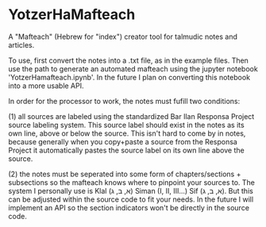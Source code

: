# YotzerHaMafteach
A "Mafteach" (Hebrew for "index") creator tool for talmudic notes and articles.

To use, first convert the notes into a .txt file, as in the example files. Then use the path to generate an automated mafteach using the jupyter notebook 'YotzerHamafteach.ipynb'. In the future I plan on converting this notebook into a more usable API.

In order for the processor to work, the notes must fufill two conditions:

(1) all sources are labeled using the standardized Bar Ilan Responsa Project source labeling system. This source label should exist in the notes as its own line, above or below the source. This isn't hard to come by in notes, because generally when you copy+paste a source from the Responsa Project it automatically pastes the source label on its own line above the source.

(2) the notes must be seperated into some form of chapters/sections + subsections so the mafteach knows where to pinpoint your sources to. The system I personally use is Klal (א, ב, ג) Siman (I, II, III...) Sif (א, ב, ג). But this can be adjusted within the source code to fit your needs. In the future I will implement an API so the section indicators won't be directly in the source code. 

